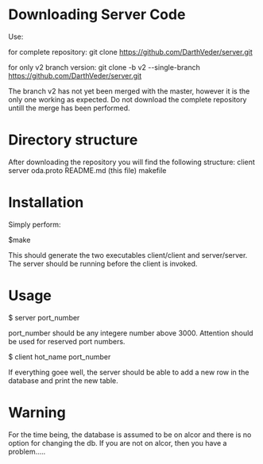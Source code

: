 Downloading Server Code
=======================

Use:

for complete repository:
git clone  https://github.com/DarthVeder/server.git

for only v2 branch version:
git clone -b v2 --single-branch https://github.com/DarthVeder/server.git

The branch v2 has not yet been merged with the master, however it is the only one working as
expected. Do not download the complete repository untill the merge has been performed.

Directory structure
===================

After downloading the repository you will find the following structure:
client
server
oda.proto
README.md (this file)
makefile

Installation
============

Simply perform:

$make

This should generate the two executables client/client and server/server. The server should be running
before the client is invoked. 

Usage
=====

$ server port_number

port_number should be any integere number above 3000. Attention should be used for reserved
port numbers.

$ client hot_name port_number

If everything goee well, the server should be able to add a new row in the database and print the
new table.

Warning
=======

For the time being, the database is assumed to be on alcor and there is no option for changing
the db. If you are not on alcor, then you have a problem.....
